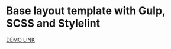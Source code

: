 # Base layout template with Gulp, SCSS and Stylelint
[DEMO LINK](https://HubertKlamann.github.io/<repo_name>/)
